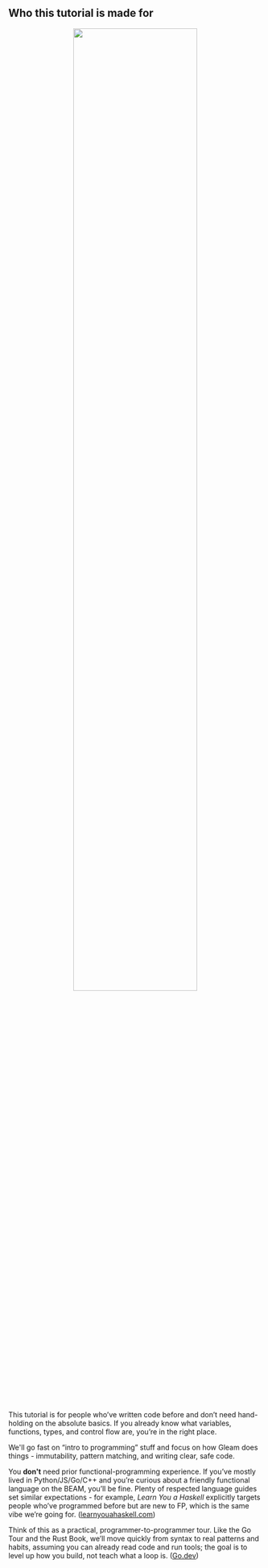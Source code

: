 ## Who this tutorial is made for

<p align="center">
<img width="70%" src="https://i.programmerhumor.io/2022/06/programmerhumor-io-programming-memes-f08900c4b6466e7.png" />
</p>

This tutorial is for people who’ve written code before and don’t need hand-holding on the absolute basics. If you already know what variables, functions, types, and control flow are, you’re in the right place. 

We'll go fast on “intro to programming” stuff and focus on how Gleam does things - immutability, pattern matching, and writing clear, safe code.

You **don't** need prior functional-programming experience. If you’ve mostly lived in Python/JS/Go/C++ and you’re curious about a friendly functional language on the BEAM, you’ll be fine. Plenty of respected language guides set similar expectations - for example, *Learn You a Haskell* explicitly targets people who’ve programmed before but are new to FP, which is the same vibe we’re going for. ([learnyouahaskell.com][1])

Think of this as a practical, programmer-to-programmer tour. Like the Go Tour and the Rust Book, we’ll move quickly from syntax to real patterns and habits, assuming you can already read code and run tools; the goal is to level up how you build, not teach what a loop is. ([Go.dev][2])

[1]: https://learnyouahaskell.com "Learn You a Haskell for Great Good!"
[2]: https://go.dev/tour "A Tour of Go"
